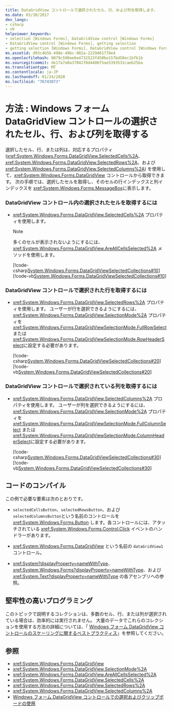 ```yaml
---
title: DataGridView コントロールで選択されたセル、行、および列を取得します。
ms.date: 03/30/2017
dev_langs:
- csharp
- vb
helpviewer_keywords:
- selection [Windows Forms], DataGridView control [Windows Forms]
- DataGridView control [Windows Forms], getting selection
- getting selection [Windows Forms], DataGridView control [Windows Forms]
ms.assetid: d93c4b5b-498e-49bc-982a-2229d61778e4
ms.openlocfilehash: 0079c590ee6e4732523fd50be157bd58ec1bfb1b
ms.sourcegitcommit: de17a7a0a37042f0d4406f5ae5393531caeb25ba
ms.translationtype: MT
ms.contentlocale: ja-JP
ms.lasthandoff: 01/24/2020
ms.locfileid: "76743073"
---
```

# <a name="how-to-get-the-selected-cells-rows-and-columns-in-the-windows-forms-datagridview-control"></a>方法 : Windows フォーム DataGridView コントロールの選択されたセル、行、および列を取得する
選択したセル、行、または列は、対応するプロパティ (<xref:System.Windows.Forms.DataGridView.SelectedCells%2A>、<xref:System.Windows.Forms.DataGridView.SelectedRows%2A>、および <xref:System.Windows.Forms.DataGridView.SelectedColumns%2A>) を使用して、<xref:System.Windows.Forms.DataGridView> コントロールから取得できます。 次の手順では、選択したセルを取得し、そのセルの行インデックスと列インデックスを <xref:System.Windows.Forms.MessageBox>に表示します。  
  
### <a name="to-get-the-selected-cells-in-a-datagridview-control"></a>DataGridView コントロール内の選択されたセルを取得するには  
  
- <xref:System.Windows.Forms.DataGridView.SelectedCells%2A> プロパティを使用します。  
  
    > [!NOTE]
    > 多くのセルが表示されないようにするには、<xref:System.Windows.Forms.DataGridView.AreAllCellsSelected%2A> メソッドを使用します。  
  
     [!code-csharp[System.Windows.Forms.DataGridViewSelectedCollections#10](~/samples/snippets/csharp/VS_Snippets_Winforms/System.Windows.Forms.DataGridViewSelectedCollections/CS/DataGridViewSelectedCollections.cs#10)]
     [!code-vb[System.Windows.Forms.DataGridViewSelectedCollections#10](~/samples/snippets/visualbasic/VS_Snippets_Winforms/System.Windows.Forms.DataGridViewSelectedCollections/VB/DataGridViewSelectedCollections.vb#10)]  
  
### <a name="to-get-the-selected-rows-in-a-datagridview-control"></a>DataGridView コントロールで選択された行を取得するには  
  
- <xref:System.Windows.Forms.DataGridView.SelectedRows%2A> プロパティを使用します。 ユーザーが行を選択できるようにするには、<xref:System.Windows.Forms.DataGridView.SelectionMode%2A> プロパティを <xref:System.Windows.Forms.DataGridViewSelectionMode.FullRowSelect> または <xref:System.Windows.Forms.DataGridViewSelectionMode.RowHeaderSelect>に設定する必要があります。  
  
     [!code-csharp[System.Windows.Forms.DataGridViewSelectedCollections#20](~/samples/snippets/csharp/VS_Snippets_Winforms/System.Windows.Forms.DataGridViewSelectedCollections/CS/DataGridViewSelectedCollections.cs#20)]
     [!code-vb[System.Windows.Forms.DataGridViewSelectedCollections#20](~/samples/snippets/visualbasic/VS_Snippets_Winforms/System.Windows.Forms.DataGridViewSelectedCollections/VB/DataGridViewSelectedCollections.vb#20)]  
  
### <a name="to-get-the-selected-columns-in-a-datagridview-control"></a>DataGridView コントロールで選択されている列を取得するには  
  
- <xref:System.Windows.Forms.DataGridView.SelectedColumns%2A> プロパティを使用します。 ユーザーが列を選択できるようにするには、<xref:System.Windows.Forms.DataGridView.SelectionMode%2A> プロパティを <xref:System.Windows.Forms.DataGridViewSelectionMode.FullColumnSelect> または <xref:System.Windows.Forms.DataGridViewSelectionMode.ColumnHeaderSelect>に設定する必要があります。  
  
     [!code-csharp[System.Windows.Forms.DataGridViewSelectedCollections#30](~/samples/snippets/csharp/VS_Snippets_Winforms/System.Windows.Forms.DataGridViewSelectedCollections/CS/DataGridViewSelectedCollections.cs#30)]
     [!code-vb[System.Windows.Forms.DataGridViewSelectedCollections#30](~/samples/snippets/visualbasic/VS_Snippets_Winforms/System.Windows.Forms.DataGridViewSelectedCollections/VB/DataGridViewSelectedCollections.vb#30)]  
  
## <a name="compiling-the-code"></a>コードのコンパイル  
 この例で必要な要素は次のとおりです。  
  
- `selectedCellsButton`、`selectedRowsButton`、および `selectedColumnsButton`という名前のコントロールを <xref:System.Windows.Forms.Button> します。各コントロールには、アタッチされている <xref:System.Windows.Forms.Control.Click> イベントのハンドラーがあります。  
  
- <xref:System.Windows.Forms.DataGridView> という名前の `dataGridView1` コントロール。  
  
- <xref:System?displayProperty=nameWithType>、<xref:System.Windows.Forms?displayProperty=nameWithType>、および <xref:System.Text?displayProperty=nameWithType> の各アセンブリへの参照。  
  
## <a name="robust-programming"></a>堅牢性の高いプログラミング  
 このトピックで説明するコレクションは、多数のセル、行、または列が選択されている場合は、効率的には実行されません。 大量のデータでこれらのコレクションを使用する方法の詳細については、「 [Windows フォーム DataGridView コントロールのスケーリングに関するベストプラクティス](best-practices-for-scaling-the-windows-forms-datagridview-control.md)」を参照してください。  
  
## <a name="see-also"></a>参照

- <xref:System.Windows.Forms.DataGridView>
- <xref:System.Windows.Forms.DataGridView.SelectionMode%2A>
- <xref:System.Windows.Forms.DataGridView.AreAllCellsSelected%2A>
- <xref:System.Windows.Forms.DataGridView.SelectedCells%2A>
- <xref:System.Windows.Forms.DataGridView.SelectedRows%2A>
- <xref:System.Windows.Forms.DataGridView.SelectedColumns%2A>
- [Windows フォーム DataGridView コントロールでの選択およびクリップボードの使用](selection-and-clipboard-use-with-the-windows-forms-datagridview-control.md)
